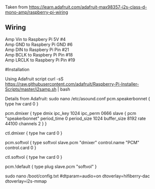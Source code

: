 Taken from https://learn.adafruit.com/adafruit-max98357-i2s-class-d-mono-amp/raspberry-pi-wiring

## Wiring
Amp Vin to Raspbery Pi 5V #4<br/>
Amp GND to Raspbery Pi GND #6<br/>
Amp DIN to Raspbery Pi Pin #21<br/>
Amp BCLK to Raspbery Pi Pin #18<br/>
Amp LRCLK to Raspbery Pi Pin #19<br/>

#Installation

Using Adafruit script
curl -sS https://raw.githubusercontent.com/adafruit/Raspberry-Pi-Installer-Scripts/master/i2samp.sh | bash

Details from Adafruit:
sudo nano /etc/asound.conf
pcm.speakerbonnet {
   type hw card 0
}

pcm.dmixer {
   type dmix
   ipc_key 1024
   ipc_perm 0666
   slave {
     pcm "speakerbonnet"
     period_time 0
     period_size 1024
     buffer_size 8192
     rate 44100
     channels 2
   }
}

ctl.dmixer {
    type hw card 0
}

pcm.softvol {
    type softvol
    slave.pcm "dmixer"
    control.name "PCM"
    control.card 0
}

ctl.softvol {
    type hw card 0
}

pcm.!default {
    type             plug
    slave.pcm       "softvol"
}


sudo nano /boot/config.txt
#dtparam=audio=on
dtoverlay=hifiberry-dac
dtoverlay=i2s-mmap

